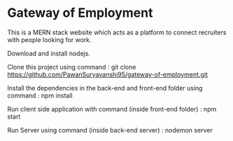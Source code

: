 # Gateway of Employment

This is a MERN stack website which acts as a platform to connect recruiters with people looking for work.

Download and install nodejs.

Clone this project using command : git clone https://github.com/PawanSuryavanshi95/gateway-of-employment.git

Install the dependencies in the back-end and front-end folder using command : npm install

Run client side application with command (inside front-end folder) : npm start

Run Server using command (inside back-end server) : nodemon server
